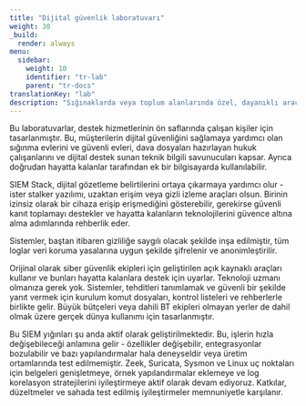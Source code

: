 ```yaml
---
title: "Dijital güvenlik laboratuvarı"
weight: 30
_build:
  render: always
menu:
  sidebar:
    weight: 10
    identifier: "tr-lab"
    parent: "tr-docs"
translationKey: "lab"
description: "Sığınaklarda veya toplum alanlarında özel, dayanıklı araçlar kurmak için pratik rehberler."
---
```


Bu laboratuvarlar, destek hizmetlerinin ön saflarında çalışan kişiler için tasarlanmıştır. Bu, müşterilerin dijital güvenliğini sağlamaya yardımcı olan sığınma evlerini ve güvenli evleri, dava dosyaları hazırlayan hukuk çalışanlarını ve dijital destek sunan teknik bilgili savunucuları kapsar. Ayrıca doğrudan hayatta kalanlar tarafından ek bir bilgisayarda kullanılabilir.

SIEM Stack, dijital gözetleme belirtilerini ortaya çıkarmaya yardımcı olur - ister stalker yazılımı, uzaktan erişim veya gizli izleme araçları olsun. Birinin izinsiz olarak bir cihaza erişip erişmediğini gösterebilir, gerekirse güvenli kanıt toplamayı destekler ve hayatta kalanların teknolojilerini güvence altına alma adımlarında rehberlik eder.

Sistemler, baştan itibaren gizliliğe saygılı olacak şekilde inşa edilmiştir, tüm loglar veri koruma yasalarına uygun şekilde şifrelenir ve anonimleştirilir.

Orijinal olarak siber güvenlik ekipleri için geliştirilen açık kaynaklı araçları kullanır ve bunları hayatta kalanlara destek için uyarlar. Teknoloji uzmanı olmanıza gerek yok. Sistemler, tehditleri tanımlamak ve güvenli bir şekilde yanıt vermek için kurulum komut dosyaları, kontrol listeleri ve rehberlerle birlikte gelir. Büyük bütçeleri veya dahili BT ekipleri olmayan yerler de dahil olmak üzere gerçek dünya kullanımı için tasarlanmıştır.

Bu SIEM yığınları şu anda aktif olarak geliştirilmektedir. Bu, işlerin hızla değişebileceği anlamına gelir - özellikler değişebilir, entegrasyonlar bozulabilir ve bazı yapılandırmalar hala deneyseldir veya üretim ortamlarında test edilmemiştir. Zeek, Suricata, Sysmon ve Linux uç noktaları için belgeleri genişletmeye, örnek yapılandırmalar eklemeye ve log korelasyon stratejilerini iyileştirmeye aktif olarak devam ediyoruz. Katkılar, düzeltmeler ve sahada test edilmiş iyileştirmeler memnuniyetle karşılanır.
